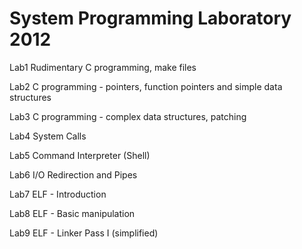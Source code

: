 System Programming Laboratory 2012
========

Lab1 Rudimentary C programming, make files

Lab2 C programming - pointers, function pointers and simple data structures

Lab3 C programming - complex data structures, patching

Lab4 System Calls

Lab5 Command Interpreter (Shell)

Lab6 I/O Redirection and Pipes

Lab7 ELF - Introduction

Lab8 ELF - Basic manipulation

Lab9 ELF - Linker Pass I (simplified)
